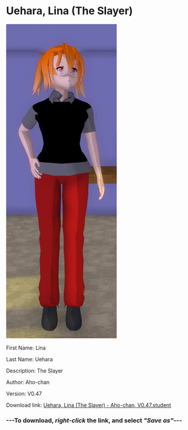# Uehara, Lina (The Slayer)

<img src = "https://raw.githubusercontent.com/Arbiter1223/Daigaku-Gurashi-Custom-Students/master/Students/Files/Uehara%2C%20Lina%20(The%20Slayer).png">

First Name: Lina

Last Name: Uehara

Description: The Slayer

Author: Aho-chan

Version: V0.47

Download link: <a href="https://raw.githubusercontent.com/Arbiter1223/Daigaku-Gurashi-Custom-Students/master/Students/Files/Uehara%2C%20Lina%20(The%20Slayer)%20-%20Aho-chan%2C%20V0.47.student">Uehara, Lina (The Slayer) - Aho-chan, V0.47.student</a>

### ---**To download, _right-click_ the link, and select _"Save as"_**---
